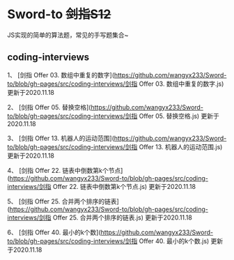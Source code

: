 # Sword-to ~~剑指S12~~

JS实现的简单的算法题，常见的手写题集合~

## coding-interviews
1、  [剑指 Offer 03. 数组中重复的数字](https://github.com/wangyx233/Sword-to/blob/gh-pages/src/coding-interviews/剑指 Offer 03. 数组中重复的数字.js)    更新于2020.11.18

2、  [剑指 Offer 05. 替换空格](https://github.com/wangyx233/Sword-to/blob/gh-pages/src/coding-interviews/剑指 Offer 05. 替换空格.js)    更新于2020.11.18

3、  [剑指 Offer 13. 机器人的运动范围](https://github.com/wangyx233/Sword-to/blob/gh-pages/src/coding-interviews/剑指 Offer 13. 机器人的运动范围.js)    更新于2020.11.18

4、  [剑指 Offer 22. 链表中倒数第k个节点](https://github.com/wangyx233/Sword-to/blob/gh-pages/src/coding-interviews/剑指 Offer 22. 链表中倒数第k个节点.js)    更新于2020.11.18

5、  [剑指 Offer 25. 合并两个排序的链表](https://github.com/wangyx233/Sword-to/blob/gh-pages/src/coding-interviews/剑指 Offer 25. 合并两个排序的链表.js)    更新于2020.11.18

6、  [剑指 Offer 40. 最小的k个数](https://github.com/wangyx233/Sword-to/blob/gh-pages/src/coding-interviews/剑指 Offer 40. 最小的k个数.js)    更新于2020.11.18
